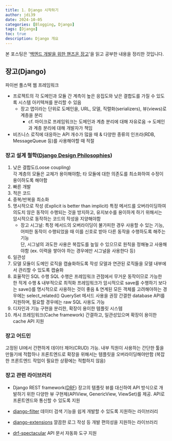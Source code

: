 ```yaml
---
title: 1. Django 시작하기
author: jdi39
date: 2024-10-05
categories: [Blogging, Django]
tags: [Django]
toc: true
description: Django 개요
---
```


본 포스팅은 '[백엔드 개발을 위한 핸즈온 장고](https://product.kyobobook.co.kr/detail/S000202404727)'을 읽고 공부한 내용을 정리한 것입니다. 

## 장고(Django)

파이썬 풀스택 웹 프레임워크
  - 프로젝트의 각 도메인과 모듈 간 계측이 높은 응집도와 낮은 결합도를 가질 수 있도록 시스템 아키텍쳐를 분리할 수 있음
    - 장고 앱이라는 단위로 도메인을, URL, 모델, 직렬화(serializers), 뷰(views)로 계층을 분리
        - cf. 마이크로 프레임워크는 도메인과 계층 분리에 대해 자유로움 → 도메인과 계층 분리에 대해 개발자가 책임
  - 비즈니스 로직에 대응하는 API 개수가 많을 때 & 다양한 종류의 인프라(RDB, MessageQueue 등)를 사용해야할 때 적절

### 장고 설계 철학([Django Design Philosophies](https://docs.djangoproject.com/en/5.1/misc/design-philosophies/))

1. 낮은 결합도(Loose coupling)  
   각 계층의 모듈은 교체가 용이해야함; 타 모듈에 대한 의존도를 최소화하여 수정이 용이하도록 해야함        
2. 빠른 개발
3. 적은 코드
4. 중복/반복을 최소화
5. 명시적으로 작성 (Explicit is better than implicit)
   특정 메서드를 오버라이딩하여 의도치 않은 동작이 수행되는 것을 방지하고, 유지보수를 용이하게 하기 위해서는 암시적으로 동작하는 코드의 작성을 지양해야함
   - 장고 시그널: 특정 메서드의 오버라이딩이 불가피한 경우 사용할 수 있는 기능, 어떠한 동작이 수행되었을 때 이를 신호로 받아 다른 동작을 수행하도록 해주는 기능   
                  단, 시그널의 과도한 사용은 복잡도를 높일 수 있으므로 원칙을 정해놓고 사용해야함 (ex. 이력을 쌓아야 하는 경우에만 시그널을 사용한다 등)            
6. 일관성
7. 모델 모듈이 도메인 로직을 캡슐화하도록 작성
모델과 연관된 로직들을 모델 내부에서 관리할 수 있도록 캡슐화
8. 효율적인 SQL 수행 
    SQL 수행은 프레임워크 관점에서 무거운 동작이므로 가능한 한 적게 수행 & 내부적으로 최적화 
    프레임워크가 암시적으로 save를 수행하기 보다는 save()를 명시적으로 사용하는 것이 좋음 & 연계된 모든 객체를 고려해야하는 경우에는 select_related() QuerySet 메서드 사용을 권장
    간결한 database API를 지원하며, 필요할 경우에는 raw SQL 사용도 가능
9. 디자인과 기능 구현을 분리한, 확장이 용이한 템플릿 시스템
10. 캐시 프레임워크(Cache framework)
     간결하고, 일관성있으며 확장이 용이한 cache API 지원

### 장고 어드민

고정된 UI에서 간편하게 데이터 제어(CRUD) 가능. 내부 직원이 사용하는 간단한 툴을 만들기에 적합하나 프론트엔드로 확장을 위해서는 템플릿을 오버라이딩해야만함 (복잡한 프론트엔드 작업이 필요한 상황에는 적합하지 않음)

### 장고 관련 라이브러리

- Django REST framework([DRF](https://www.django-rest-framework.org/))
  장고의 템플릿 뷰를 대신하여 API 방식으로 개발하기 위한 다양한 뷰 구현체(APIView, GenericView, ViewSet)를 제공. API로 프론트엔드와 통신할 수 있도록 지원

- [django-filter](https://github.com/carltongibson/django-filter)
  데이터 검색 기능을 쉽게 개발할 수 있도록 지원하는 라이브러리

- [django-extensions](https://github.com/django-extensions/django-extensions)
  깔끔한 로그 작성 등 개발 편의성을 지원하는 라이브러리

- [drf-spectacular](https://github.com/tfranzel/drf-spectacular)
  API 문서 자동화 도구 지원
